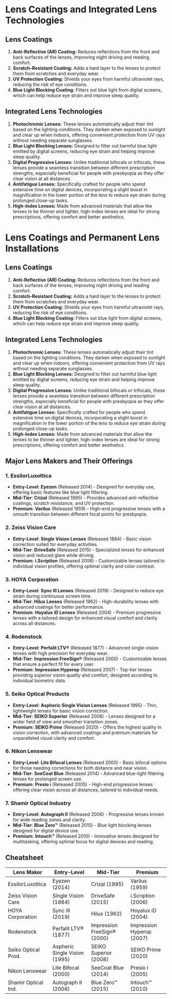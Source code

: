 # Lens Coatings and Integrated Lens Technologies

## Lens Coatings
1. **Anti-Reflective (AR) Coating:** Reduces reflections from the front and back surfaces of the lenses, improving night driving and reading comfort.
2. **Scratch-Resistant Coating:** Adds a hard layer to the lenses to protect them from scratches and everyday wear.
3. **UV Protection Coating:** Shields your eyes from harmful ultraviolet rays, reducing the risk of eye conditions.
4. **Blue Light Blocking Coating:** Filters out blue light from digital screens, which can help reduce eye strain and improve sleep quality.

## Integrated Lens Technologies
1. **Photochromic Lenses:** These lenses automatically adjust their tint based on the lighting conditions. They darken when exposed to sunlight and clear up when indoors, offering convenient protection from UV rays without needing separate sunglasses.
2. **Blue Light Blocking Lenses:** Designed to filter out harmful blue light emitted by digital screens, reducing eye strain and helping improve sleep quality.
3. **Digital Progressive Lenses:** Unlike traditional bifocals or trifocals, these lenses provide a seamless transition between different prescription strengths, especially beneficial for people with presbyopia as they offer clear vision at all distances.
4. **Antifatigue Lenses:** Specifically crafted for people who spend extensive time on digital devices, incorporating a slight boost in magnification in the lower portion of the lens to reduce eye strain during prolonged close-up tasks.
5. **High-Index Lenses:** Made from advanced materials that allow the lenses to be thinner and lighter, high-index lenses are ideal for strong prescriptions, offering comfort and better aesthetics.

# Lens Coatings and Permanent Lens Installations

## Lens Coatings
1. **Anti-Reflective (AR) Coating:** Reduces reflections from the front and back surfaces of the lenses, improving night driving and reading comfort.
2. **Scratch-Resistant Coating:** Adds a hard layer to the lenses to protect them from scratches and everyday wear.
3. **UV Protection Coating:** Shields your eyes from harmful ultraviolet rays, reducing the risk of eye conditions.
4. **Blue Light Blocking Coating:** Filters out blue light from digital screens, which can help reduce eye strain and improve sleep quality.

## Integrated Lens Technologies
1. **Photochromic Lenses:** These lenses automatically adjust their tint based on the lighting conditions. They darken when exposed to sunlight and clear up when indoors, offering convenient protection from UV rays without needing separate sunglasses.
2. **Blue Light Blocking Lenses:** Designed to filter out harmful blue light emitted by digital screens, reducing eye strain and helping improve sleep quality.
3. **Digital Progressive Lenses:** Unlike traditional bifocals or trifocals, these lenses provide a seamless transition between different prescription strengths, especially beneficial for people with presbyopia as they offer clear vision at all distances.
4. **Antifatigue Lenses:** Specifically crafted for people who spend extensive time on digital devices, incorporating a slight boost in magnification in the lower portion of the lens to reduce eye strain during prolonged close-up tasks.
5. **High-Index Lenses:** Made from advanced materials that allow the lenses to be thinner and lighter, high-index lenses are ideal for strong prescriptions, offering comfort and better aesthetics.

## Major Lens Makers and Their Offerings

### 1. EssilorLuxottica
- **Entry-Level**: **Eyezen** (Released 2014) - Designed for everyday use, offering basic features like blue light filtering.
- **Mid-Tier**: **Crizal** (Released 1995) - Provides advanced anti-reflective coatings, scratch resistance, and UV protection.
- **Premium**: **Varilux** (Released 1959) - High-end progressive lenses with a smooth transition between different focal points for presbyopia.

### 2. Zeiss Vision Care
- **Entry-Level**: **Single Vision Lenses** (Released 1884) - Basic vision correction suited for everyday activities.
- **Mid-Tier**: **DriveSafe** (Released 2015) - Specialized lenses for enhanced vision and reduced glare while driving.
- **Premium**: **i.Scription** (Released 2006) - Customizable lenses tailored to individual vision profiles, offering optimal clarity and color contrast.

### 3. HOYA Corporation
- **Entry-Level**: **Sync III Lenses** (Released 2019) - Designed to reduce eye strain during continuous screen time.
- **Mid-Tier**: **Hilux Lenses** (Released 1962) - High-durability lenses with advanced coatings for better performance.
- **Premium**: **Hoyalux iD Lenses** (Released 2004) - Premium progressive lenses with a tailored design for enhanced visual comfort and clarity across all distances.

### 4. Rodenstock
- **Entry-Level**: **Perfalit LTV®** (Released 1877) - Advanced single-vision lenses with high precision for everyday wear.
- **Mid-Tier**: **Impression FreeSign®** (Released 2000) - Customizable lenses that ensure a perfect fit for every user.
- **Premium**: **Impression Hyperop** (Released 2007) - Top-tier lenses providing superior vision quality and comfort, designed according to individual biometric data.

### 5. Seiko Optical Products
- **Entry-Level**: **Aspheric Single Vision Lenses** (Released 1995) - Thin, lightweight lenses for basic vision correction.
- **Mid-Tier**: **SEIKO Superior** (Released 2008) - Lenses designed for a wider field of view and smoother transition zones.
- **Premium**: **SEIKO Prime** (Released 2020) - Offers the highest quality in vision correction, with advanced coatings and premium materials for unparalleled visual clarity and comfort.

### 6. Nikon Lenswear
- **Entry-Level**: **Lite Bifocal Lenses** (Released 2000) - Basic bifocal options for those needing corrections for both distance and near vision.
- **Mid-Tier**: **SeeCoat Blue** (Released 2014) - Advanced blue-light filtering lenses for prolonged screen use.
- **Premium**: **Presio i** (Released 2005) - High-end progressive lenses offering clear vision across all distances, tailored to individual needs.

### 7. Shamir Optical Industry
- **Entry-Level**: **Autograph II** (Released 2006) - Progressive lenses known for wide reading zones and clarity.
- **Mid-Tier**: **Blue Zero™** (Released 2015) - Blue light blocking lenses designed for digital device use.
- **Premium**: **Intouch™** (Released 2010) - Innovative lenses designed for multitasking, offering optimal focus for digital devices and reading.

## Cheatsheet
| Lens Maker          | Entry-Level                   | Mid-Tier                        | Premium                             |
|---------------------|-------------------------------|---------------------------------|-------------------------------------|
| EssilorLuxottica    | Eyezen (2014)                 | Crizal (1995)                   | Varilux (1959)                      |
| Zeiss Vision Care   | Single Vision (1884)          | DriveSafe (2015)                | i.Scription (2006)                  |
| HOYA Corporation    | Sync III (2019)               | Hilux (1962)                    | Hoyalux iD (2004)                   |
| Rodenstock          | Perfalit LTV® (1877)          | Impression FreeSign® (2000)     | Impression Hyperop (2007)           |
| Seiko Optical Prod. | Aspheric Single Vision (1995) | SEIKO Superior (2008)           | SEIKO Prime (2020)                  |
| Nikon Lenswear      | Lite Bifocal (2000)           | SeeCoat Blue (2014)             | Presio i (2005)                     |
| Shamir Optical Ind. | Autograph II (2006)           | Blue Zero™ (2015)               | Intouch™ (2010)                     |
